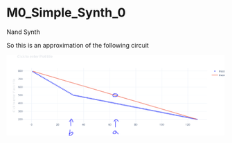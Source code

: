 # M0_Simple_Synth_0

Nand Synth

So this is an approximation of the following circuit




![Capture1](https://github.com/robstave/trinketM0Synth/blob/master/M0_Simple_Synth_05/images/oneMinusLogPNG.PNG)